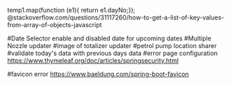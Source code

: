 temp1.map(function (e1){ return e1.dayNo;});
@stackoverflow.com/questions/31117260/how-to-get-a-list-of-key-values-from-array-of-objects-javascript

#Date Selector enable and disabled date for upcoming dates
#Multiple Nozzle updater
#image of totalizer updater
#petrol pump location sharer
#validate today's data with previous days data
#error page configuration
https://www.thymeleaf.org/doc/articles/springsecurity.html

#favicon error
https://www.baeldung.com/spring-boot-favicon
